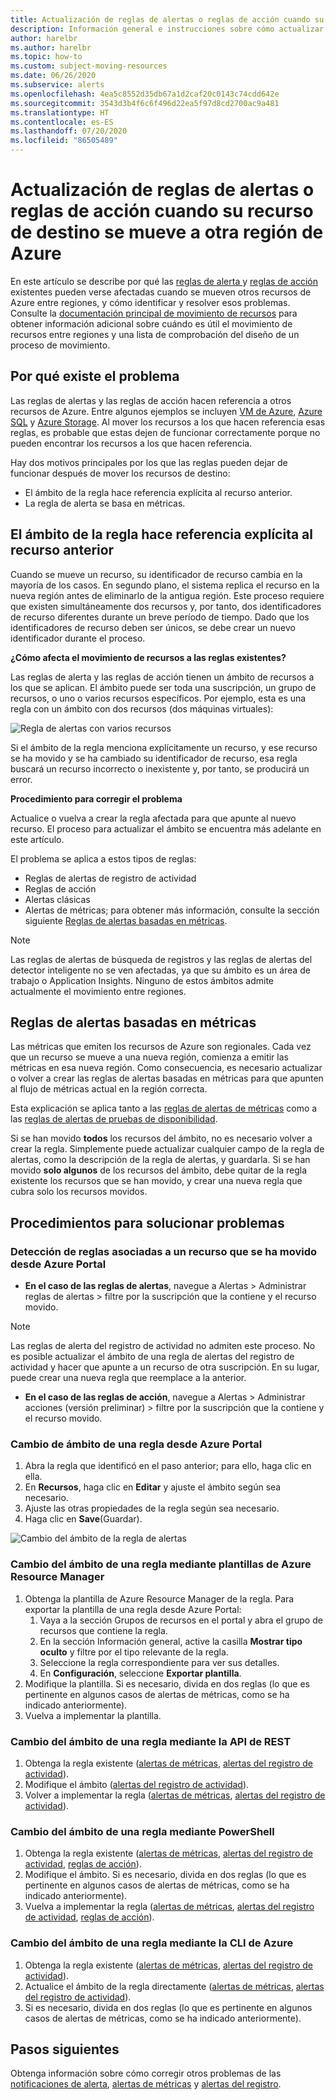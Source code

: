 ```yaml
---
title: Actualización de reglas de alertas o reglas de acción cuando su recurso de destino se mueve a otra región de Azure
description: Información general e instrucciones sobre cómo actualizar las reglas de alertas o las reglas de acción cuando su recurso de destino se mueve a otra región de Azure.
author: harelbr
ms.author: harelbr
ms.topic: how-to
ms.custom: subject-moving-resources
ms.date: 06/26/2020
ms.subservice: alerts
ms.openlocfilehash: 4ea5c8552d35db67a1d2caf20c0143c74cdd642e
ms.sourcegitcommit: 3543d3b4f6c6f496d22ea5f97d8cd2700ac9a481
ms.translationtype: HT
ms.contentlocale: es-ES
ms.lasthandoff: 07/20/2020
ms.locfileid: "86505489"
---
```

# <a name="how-to-update-alert-rules-or-action-rules-when-their-target-resource-moves-to-a-different-azure-region"></a>Actualización de reglas de alertas o reglas de acción cuando su recurso de destino se mueve a otra región de Azure

En este artículo se describe por qué las [reglas de alerta ](./alerts-overview.md) y [reglas de acción](./alerts-action-rules.md) existentes pueden verse afectadas cuando se mueven otros recursos de Azure entre regiones, y cómo identificar y resolver esos problemas. Consulte la [documentación principal de movimiento de recursos](../../azure-resource-manager/management/move-region.md) para obtener información adicional sobre cuándo es útil el movimiento de recursos entre regiones y una lista de comprobación del diseño de un proceso de movimiento.

## <a name="why-the-problem-exists"></a>Por qué existe el problema

Las reglas de alertas y las reglas de acción hacen referencia a otros recursos de Azure. Entre algunos ejemplos se incluyen [VM de Azure](../../site-recovery/azure-to-azure-tutorial-migrate.md), [Azure SQL](../../azure-sql/database/move-resources-across-regions.md) y [Azure Storage](../../storage/common/storage-account-move.md). Al mover los recursos a los que hacen referencia esas reglas, es probable que estas dejen de funcionar correctamente porque no pueden encontrar los recursos a los que hacen referencia.

Hay dos motivos principales por los que las reglas pueden dejar de funcionar después de mover los recursos de destino:

- El ámbito de la regla hace referencia explícita al recurso anterior.
- La regla de alerta se basa en métricas.

## <a name="rule-scope-explicitly-refers-to-the-old-resource"></a>El ámbito de la regla hace referencia explícita al recurso anterior

Cuando se mueve un recurso, su identificador de recurso cambia en la mayoría de los casos. En segundo plano, el sistema replica el recurso en la nueva región antes de eliminarlo de la antigua región. Este proceso requiere que existen simultáneamente dos recursos y, por tanto, dos identificadores de recurso diferentes durante un breve período de tiempo. Dado que los identificadores de recurso deben ser únicos, se debe crear un nuevo identificador durante el proceso. 

**¿Cómo afecta el movimiento de recursos a las reglas existentes?**

Las reglas de alerta y las reglas de acción tienen un ámbito de recursos a los que se aplican. El ámbito puede ser toda una suscripción, un grupo de recursos, o uno o varios recursos específicos.
Por ejemplo, esta es una regla con un ámbito con dos recursos (dos máquinas virtuales):

![Regla de alertas con varios recursos](media/alerts-resource-move/multi-resource-alert-rule.png)

Si el ámbito de la regla menciona explícitamente un recurso, y ese recurso se ha movido y se ha cambiado su identificador de recurso, esa regla buscará un recurso incorrecto o inexistente y, por tanto, se producirá un error.

**Procedimiento para corregir el problema**

Actualice o vuelva a crear la regla afectada para que apunte al nuevo recurso. El proceso para actualizar el ámbito se encuentra más adelante en este artículo.

El problema se aplica a estos tipos de reglas:

- Reglas de alertas de registro de actividad
- Reglas de acción
- Alertas clásicas
- Alertas de métricas; para obtener más información, consulte la sección siguiente [Reglas de alertas basadas en métricas](#alert-rules-based-on-metrics).

> [!NOTE]
> Las reglas de alertas de búsqueda de registros y las reglas de alertas del detector inteligente no se ven afectadas, ya que su ámbito es un área de trabajo o Application Insights. Ninguno de estos ámbitos admite actualmente el movimiento entre regiones.

## <a name="alert-rules-based-on-metrics"></a>Reglas de alertas basadas en métricas

Las métricas que emiten los recursos de Azure son regionales. Cada vez que un recurso se mueve a una nueva región, comienza a emitir las métricas en esa nueva región. Como consecuencia, es necesario actualizar o volver a crear las reglas de alertas basadas en métricas para que apunten al flujo de métricas actual en la región correcta.

Esta explicación se aplica tanto a las [reglas de alertas de métricas](alerts-metric-overview.md) como a las [reglas de alertas de pruebas de disponibilidad](../app/monitor-web-app-availability.md).

Si se han movido **todos** los recursos del ámbito, no es necesario volver a crear la regla. Simplemente puede actualizar cualquier campo de la regla de alertas, como la descripción de la regla de alertas, y guardarla.
Si se han movido **solo algunos** de los recursos del ámbito, debe quitar de la regla existente los recursos que se han movido, y crear una nueva regla que cubra solo los recursos movidos.

## <a name="procedures-to-fix-problems"></a>Procedimientos para solucionar problemas

### <a name="identifying-rules-associated-with-a-moved-resource-from-the-azure-portal"></a>Detección de reglas asociadas a un recurso que se ha movido desde Azure Portal

- **En el caso de las reglas de alertas**, navegue a Alertas > Administrar reglas de alertas > filtre por la suscripción que la contiene y el recurso movido.
> [!NOTE]
> Las reglas de alerta del registro de actividad no admiten este proceso. No es posible actualizar el ámbito de una regla de alertas del registro de actividad y hacer que apunte a un recurso de otra suscripción. En su lugar, puede crear una nueva regla que reemplace a la anterior.

- **En el caso de las reglas de acción**, navegue a Alertas > Administrar acciones (versión preliminar) > filtre por la suscripción que la contiene y el recurso movido.

### <a name="change-scope-of-a-rule-from-the-azure-portal"></a>Cambio de ámbito de una regla desde Azure Portal

1. Abra la regla que identificó en el paso anterior; para ello, haga clic en ella.
2. En **Recursos**, haga clic en **Editar** y ajuste el ámbito según sea necesario.
3. Ajuste las otras propiedades de la regla según sea necesario.
4. Haga clic en **Save**(Guardar).

![Cambio del ámbito de la regla de alertas](media/alerts-resource-move/change-alert-rule-scope.png)

### <a name="change-the-scope-of-a-rule-using-azure-resource-manager-templates"></a>Cambio del ámbito de una regla mediante plantillas de Azure Resource Manager

1. Obtenga la plantilla de Azure Resource Manager de la regla.  Para exportar la plantilla de una regla desde Azure Portal:
   1. Vaya a la sección Grupos de recursos en el portal y abra el grupo de recursos que contiene la regla.
   2. En la sección Información general, active la casilla **Mostrar tipo oculto** y filtre por el tipo relevante de la regla.
   3. Seleccione la regla correspondiente para ver sus detalles.
   4. En **Configuración**, seleccione **Exportar plantilla**.
2. Modifique la plantilla. Si es necesario, divida en dos reglas (lo que es pertinente en algunos casos de alertas de métricas, como se ha indicado anteriormente).
3. Vuelva a implementar la plantilla.

### <a name="change-scope-of-a-rule-using-rest-api"></a>Cambio del ámbito de una regla mediante la API de REST

1. Obtenga la regla existente ([alertas de métricas](/rest/api/monitor/metricalerts/get), [alertas del registro de actividad](/rest/api/monitor/activitylogalerts/get)).
2. Modifique el ámbito ([alertas del registro de actividad](/rest/api/monitor/activitylogalerts/update)).
3. Volver a implementar la regla ([alertas de métricas](/rest/api/monitor/metricalerts/createorupdate), [alertas del registro de actividad](/rest/api/monitor/activitylogalerts/createorupdate)).

### <a name="change-scope-of-a-rule-using-powershell"></a>Cambio del ámbito de una regla mediante PowerShell

1. Obtenga la regla existente ([alertas de métricas](/powershell/module/az.monitor/get-azmetricalertrulev2), [alertas del registro de actividad](/powershell/module/az.monitor/get-azactivitylogalert), [reglas de acción](/powershell/module/az.alertsmanagement/get-azactionrule)).
2. Modifique el ámbito. Si es necesario, divida en dos reglas (lo que es pertinente en algunos casos de alertas de métricas, como se ha indicado anteriormente).
3. Vuelva a implementar la regla ([alertas de métricas](/powershell/module/az.monitor/add-azmetricalertrulev2), [alertas del registro de actividad](/powershell/module/az.monitor/enable-azactivitylogalert), [reglas de acción](/powershell/module/az.alertsmanagement/set-azactionrule)).

### <a name="change-the-scope-of-a-rule-using-azure-cli"></a>Cambio del ámbito de una regla mediante la CLI de Azure

1.  Obtenga la regla existente ([alertas de métricas](/cli/azure/monitor/metrics/alert?view=azure-cli-latest#az-monitor-metrics-alert-show), [alertas del registro de actividad](/cli/azure/monitor/activity-log/alert#az-monitor-activity-log-alert-list)).
2.  Actualice el ámbito de la regla directamente ([alertas de métricas](/cli/azure/monitor/metrics/alert#az-monitor-metrics-alert-update), [alertas del registro de actividad](/cli/azure/monitor/activity-log/alert/scope)).
3.  Si es necesario, divida en dos reglas (lo que es pertinente en algunos casos de alertas de métricas, como se ha indicado anteriormente).

## <a name="next-steps"></a>Pasos siguientes

Obtenga información sobre cómo corregir otros problemas de las [notificaciones de alerta](alerts-troubleshoot.md), [alertas de métricas](alerts-troubleshoot-metric.md) y [alertas del registro](alerts-troubleshoot-log.md). 
